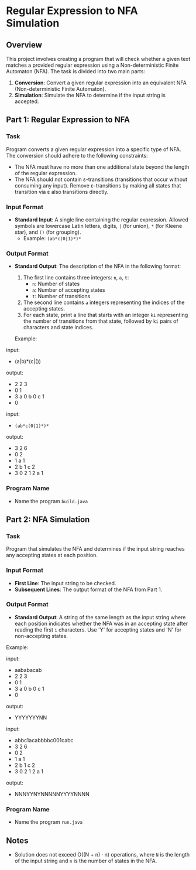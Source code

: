 # Regular Expression to NFA Simulation

## Overview

This project involves creating a program that will check whether a given text matches a provided regular expression using a Non-deterministic Finite Automaton (NFA). The task is divided into two main parts:

1. **Conversion**: Convert a given regular expression into an equivalent NFA (Non-deterministic Finite Automaton).
2. **Simulation**: Simulate the NFA to determine if the input string is accepted.

## Part 1: Regular Expression to NFA

### Task

Program converts a given regular expression into a specific type of NFA. The conversion should adhere to the following constraints:
- The NFA must have no more than one additional state beyond the length of the regular expression.
- The NFA should not contain ε-transitions (transitions that occur without consuming any input). Remove ε-transitions by making all states that transition via ε also transitions directly.

### Input Format

- **Standard Input**: A single line containing the regular expression. Allowed symbols are lowercase Latin letters, digits, `|` (for union), `*` (for Kleene star), and `()` (for grouping).
    - Example: `(ab*c(0|1)*)*`

### Output Format

- **Standard Output**: The description of the NFA in the following format:
    1. The first line contains three integers: `n`, `a`, `t`:
        - `n`: Number of states
        - `a`: Number of accepting states
        - `t`: Number of transitions
    2. The second line contains `a` integers representing the indices of the accepting states.
    3. For each state, print a line that starts with an integer `ki` representing the number of transitions from that state, followed by `ki` pairs of characters and state indices.

  Example:

input:
- (a|b)*(c|())

output:
- 2 2 3
- 0 1
- 3 a 0 b 0 c 1
- 0

input:
- `(ab*c(0|1)*)*`

output:
- 3 2 6
- 0 2
- 1 a 1
- 2 b 1 c 2
- 3 0 2 1 2 a 1


### Program Name

- Name the program `build.java`

## Part 2: NFA Simulation

### Task

Program that simulates the NFA and determines if the input string reaches any accepting states at each position.

### Input Format

- **First Line**: The input string to be checked.
- **Subsequent Lines**: The output format of the NFA from Part 1.

### Output Format

- **Standard Output**: A string of the same length as the input string where each position indicates whether the NFA was in an accepting state after reading the first `i` characters. Use 'Y' for accepting states and 'N' for non-accepting states.

Example:

input:
- aababacab
- 2 2 3
- 0 1
- 3 a 0 b 0 c 1
- 0

output:
- YYYYYYYNN


input:
- abbc1acabbbbc001cabc
- 3 2 6
- 0 2
- 1 a 1
- 2 b 1 c 2
- 3 0 2 1 2 a 1

output:
- NNNYYNYNNNNNYYYYNNNN

### Program Name

- Name the program `run.java`

## Notes

- Solution does not exceed O((N + n) · n) operations, where `N` is the length of the input string and `n` is the number of states in the NFA.

